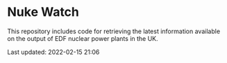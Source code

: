 # Nuke Watch

This repository includes code for retrieving the latest information available on the output of EDF nuclear power plants in the UK.

Last updated: 2022-02-15 21:06
